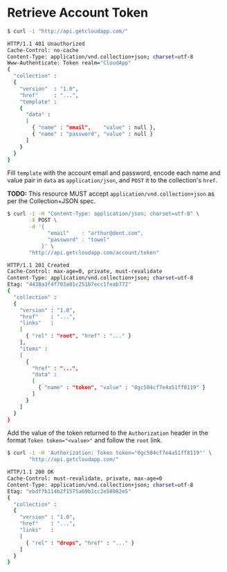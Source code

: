 # Retrieve Account Token

```bash
$ curl -i "http://api.getcloudapp.com/"

HTTP/1.1 401 Unauthorized
Cache-Control: no-cache
Content-Type: application/vnd.collection+json; charset=utf-8
Www-Authenticate: Token realm="CloudApp"
{
  "collection" :
  {
    "version"  : "1.0",
    "href"     : "...",
    "template" :
    {
      "data" :
      [
        { "name" : "email",    "value" : null },
        { "name" : "password", "value" : null }
      ]
    }
  }
}
```

Fill `template` with the account email and password, encode each name and value
pair in `data` as `application/json`, and `POST` it to the collection's `href`.

**TODO:** This resource MUST accept `application/vnd.collection+json` as per the
Collection+JSON spec.

```bash
$ curl -i -H "Content-Type: application/json; charset=utf-8" \
       -X POST \
       -d '{
             "email"    : "arthur@dent.com",
             "password" : "towel"
           }' \
       "http://api.getcloudapp.com/account/token"

HTTP/1.1 201 Created
Cache-Control: max-age=0, private, must-revalidate
Content-Type: application/vnd.collection+json; charset=utf-8
Etag: "4438a3f4f703a01c251b7ecc1feab772"
{
  "collection" :
  {
    "version" : "1.0",
    "href"    : "...",
    "links"   :
    [
      { "rel" : "root", "href" : "..." }
    ],
    "items" :
    [
      {
        "href" : "...",
        "data" :
        [
          { "name" : "token", "value" : "0gc504cf7e4a51ff8119" }
        ]
      }
    ]
  }
}
```

Add the value of the token returned to the `Authorization` header in the format
`Token token="<value>"` and follow the `root` link.

```bash
$ curl -i -H 'Authorization: Token token="0gc504cf7e4a51ff8119"' \
       "http://api.getcloudapp.com/"

HTTP/1.1 200 OK
Cache-Control: must-revalidate, private, max-age=0
Content-Type: application/vnd.collection+json; charset=utf-8
Etag: "ebdf7b114b2f1575a69b1cc2e58082e5"
{
  "collection" :
  {
    "version" : "1.0",
    "href"    : "...",
    "links"   :
    [
      { "rel" : "drops", "href" : "..." }
    ]
  }
}
```